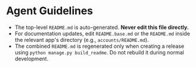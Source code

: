 # Agent Guidelines

- The top-level `README.md` is auto-generated. **Never edit this file directly.**
- For documentation updates, edit `README.base.md` or the `README.md` inside the relevant app's directory (e.g., `accounts/README.md`).
- The combined `README.md` is regenerated only when creating a release using `python manage.py build_readme`. Do not rebuild it during normal development.

